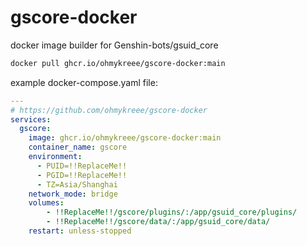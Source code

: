 # gscore-docker
docker image builder for Genshin-bots/gsuid_core

```bash
docker pull ghcr.io/ohmykreee/gscore-docker:main
```

example docker-compose.yaml file:
```yaml
---
# https://github.com/ohmykreee/gscore-docker
services:
  gscore:
    image: ghcr.io/ohmykreee/gscore-docker:main
    container_name: gscore
    environment:
      - PUID=!!ReplaceMe!!
      - PGID=!!ReplaceMe!!
      - TZ=Asia/Shanghai
    network_mode: bridge
    volumes:
        - !!ReplaceMe!!/gscore/plugins/:/app/gsuid_core/plugins/
        - !!ReplaceMe!!/gscore/data/:/app/gsuid_core/data/
    restart: unless-stopped
```

